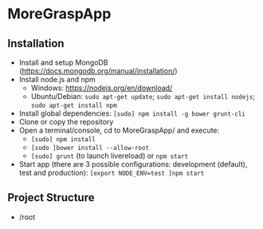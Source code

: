 # MoreGraspApp

## Installation

* Install and setup MongoDB (https://docs.mongodb.org/manual/installation/)
* Install node.js and npm 
  * Windows: https://nodejs.org/en/download/
  * Ubuntu/Debian: ```sudo apt-get update```; ```sudo apt-get install nodejs```; ```sudo apt-get install npm```
* Install global dependencies: ```[sudo] npm install -g bower grunt-cli```
* Clone or copy the repository
* Open a terminal/console, cd to MoreGraspApp/ and execute:
  * ```[sudo] npm install```
  * ```[sudo ]bower install --allow-root```
  * ```[sudo] grunt``` (to launch livereload) or ```npm start```
* Start app (there are 3 possible configurations: development (default), test and production):  ```[export NODE_ENV=test ]npm start```
  

## Project Structure

 * /root

